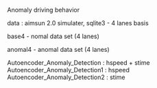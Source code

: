  Anomaly driving behavior
 
 data : aimsun 2.0 simulater, sqlite3 - 4 lanes basis
 
 base4 - nomal data set (4 lanes)
 
 anomal4 - anomal data set (4 lanes)
  
 Autoencoder_Anomaly_Detection : hspeed + stime
 Autoencoder_Anomaly_Detection1 : hspeed
 Autoencoder_Anomaly_Detection2 : stime
  
  
 

